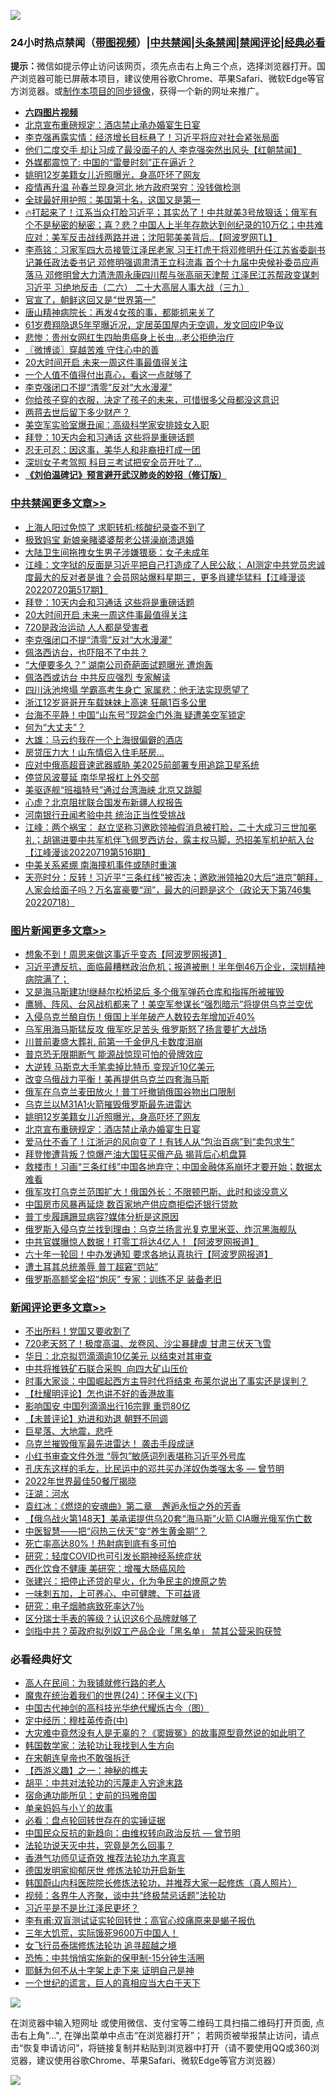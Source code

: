 ![](https://raw.githubusercontent.com/jsvpn/jsproxy/dev/64photo/fqnews-qr.jpg)

<div id="tt">
<h3>24小时热点禁闻（<a href="https://aaa.v2dns.tk/?QAjUl=BgRp5UNKRn&T5Vk=fPVH&Q59Ab=WxGE" target="_blank">带图视频</a>）|<a href="#%E4%B8%AD%E5%85%B1%E7%A6%81%E9%97%BB%E6%9B%B4%E5%A4%9A%E6%96%87%E7%AB%A0">中共禁闻</a>|<a href="#%E5%9B%BE%E7%89%87%E6%96%B0%E9%97%BB%E6%9B%B4%E5%A4%9A%E6%96%87%E7%AB%A0">头条禁闻</a>|<a href="#%E6%96%B0%E9%97%BB%E8%AF%84%E8%AE%BA%E6%9B%B4%E5%A4%9A%E6%96%87%E7%AB%A0">禁闻评论|<a href="#%E5%BF%85%E7%9C%8B%E7%BB%8F%E5%85%B8%E5%A5%BD%E6%96%87">经典必看</a></h3>
<div><b>提示：</b>微信如提示停止访问该网页，须先点击右上角三个点，选择浏览器打开。国产浏览器可能已屏蔽本项目，建议使用谷歌Chrome、苹果Safari、微软Edge等官方浏览器。或<a href="%E5%88%B6%E4%BD%9Cgit%E7%A6%81%E9%97%BB%E9%95%9C%E5%83%8F.md">制作本项目的同步镜像</a>，获得一个新的网址来推广。</div>
<ul>
<li><b><a href="http://d2.v2rss.gq/64.mp4" target="_blank">六四图片视频</a></b></li>
<li><a href="/topimagenews/20220721/1760996.md">北京宣布重磅规定：酒店禁止承办婚宴生日宴</a></li>
<li><a href="/comments/20220721/1760935.md">李克强再露实情：经济增长目标悬了！习近平将应对社会紧张局面</a></li>
<li><a href="/bannedvideo/20220721/1760919.md">他们二度交手 却让习成了最没面子的人 李克强突然出风头【红朝禁闻】</a></li>
<li><a href="/finance/20220721/1761117.md">外媒都震惊了: 中国的“雷曼时刻”正在逼近？</a></li>
<li><a href="/topimagenews/20220721/1761037.md">姚明12岁美籍女儿近照曝光，身高吓坏了网友</a></li>
<li><a href="/comments/20220721/1760912.md">疫情再升温 孙春兰现身河北 地方政府哭穷：没钱做检测</a></li>
<li><a href="/cnnews/20220721/1761003.md">全球最好用护照：美国第十名，这国又是第一</a></li>
<li><a href="/bannedvideo/20220721/1760993.md">🔥打起来了！江系当众打脸习近平；其实怂了！中共就美3号放狠话；俄军有个不是秘密的秘密；喜？悲？中国人上半年存款达到创纪录的10万亿；中共难应对：美军反击战线两路并进；沈阳郭美美背后..【阿波罗网TL】</a></li>
<li><a href="/comments/20220721/1760936.md">李燕铭：习家军四大员接管江泽民老家 习王打虎干将邓修明升任江苏省委副书记兼任政法委书记 邓修明强调肃清王立科流毒 首个十九届中央候补委员应声落马 邓修明曾大力清洗周永康四川帮与张高丽天津帮 江泽民江苏帮政变谋刺习近平 习绝地反击（二六） 二十大高层人事大战（三九）</a></li>
<li><a href="/worldnews/20220721/1761011.md">官宣了，朝鲜这回又是“世界第一”</a></li>
<li><a href="/cnnews/20220721/1761110.md">唐山精神病院长：再发4女孩的事，都能抓来关了</a></li>
<li><a href="/yule/20220721/1761074.md">61岁费翔隐退5年罕曝近况，定居英国屋内无空调，发文回应IP争议</a></li>
<li><a href="/cnnews/20220721/1761002.md">悲惨：贵州女网红生四胎患癌身上长虫…老公拒绝治疗</a></li>
<li><a href="/ssgc/20220721/1761066.md">〖微博谈〗穿越苦难 守住心中的善</a></li>
<li><a href="/cbnews/20220721/1761149.md">20大时间开启 未来一周这件事最值得关注</a></li>
<li><a href="/funmedia/20220721/1761043.md">一个人值不值得付出真心，看这一点就够了</a></li>
<li><a href="/cbnews/20220721/1761137.md">李克强闭口不提“清零”反对“大水漫灌”</a></li>
<li><a href="/lifebaike/20220721/1761022.md">你给孩子穿的衣服，决定了孩子的未来，可惜很多父母都没这意识</a></li>
<li><a href="/cnnews/20220721/1760942.md">两蒋去世后留下多少财产？</a></li>
<li><a href="/cnnews/20220721/1761027.md">美空军实验室爆丑闻：高级科学家安排妓女入职</a></li>
<li><a href="/cbnews/20220721/1761150.md">拜登：10天内会和习通话 这些将是重磅话题</a></li>
<li><a href="/cnnews/20220721/1761050.md">忍无可忍：因这事，美华人和非裔扭打成一团</a></li>
<li><a href="/cnnews/20220721/1761053.md">深圳女子考驾照 科目三考试把安全员开吐了…</a></li>
<li><b><a href="/comments/20200207/1272816.md" target="_blank">《刘伯温碑记》预言避开武汉肺炎的妙招（修订版）</a></b></li>
</ul>
</div>

<div class="catlist">
<h3><a href="/cbnews/" target="_blank">中共禁闻</a><span><a href="/cbnews/" target="_blank" rel="nofollow">更多文章>></a></span></h3>
<ul>
<li><a href="/cbnews/20220721/1761268.md" target="_blank">上海人阳过免惊了 求职转机:核酸纪录查不到了</a></li>
<li><a href="/cbnews/20220721/1761267.md" target="_blank">极致妈宝 新娘亲睹婆婆帮老公搓澡崩溃退婚</a></li>
<li><a href="/cbnews/20220721/1761185.md" target="_blank">大陆卫生间拖拽女生男子涉嫌猥亵：女子未成年</a></li>
<li><a href="/cbnews/20220721/1761184.md" target="_blank">江峰：文字狱的反面是习近平把自己打造成了人民公敌； AI测定中共党员忠诚度最大的反对者是谁？会员网站爆料星期三，更多肖建华猛料【江峰漫谈20220720第517期】</a></li>
<li><a href="/cbnews/20220721/1761150.md" target="_blank">拜登：10天内会和习通话 这些将是重磅话题</a></li>
<li><a href="/cbnews/20220721/1761149.md" target="_blank">20大时间开启 未来一周这件事最值得关注</a></li>
<li><a href="/cbnews/20220721/1761144.md" target="_blank">720是政治运动 人人都是受害者</a></li>
<li><a href="/cbnews/20220721/1761137.md" target="_blank">李克强闭口不提“清零”反对“大水漫灌”</a></li>
<li><a href="/cbnews/20220721/1761116.md" target="_blank">佩洛西访台，也吓阻不了中共？</a></li>
<li><a href="/cbnews/20220721/1761038.md" target="_blank">“大便要多久？” 湖南公司奇葩面试题曝光 遭炮轰</a></li>
<li><a href="/cbnews/20220721/1760892.md" target="_blank">佩洛西或访台 中共反应强烈 专家解读</a></li>
<li><a href="/cbnews/20220720/1760844.md" target="_blank">四川泳池垮塌 学霸高考生身亡 家属悲：他无法实现愿望了</a></li>
<li><a href="/cbnews/20220720/1760824.md" target="_blank">浙江12岁哥哥开车载妹妹上高速 狂飙1百多公里</a></li>
<li><a href="/cbnews/20220720/1760812.md" target="_blank">台海不平静！中国“山东号”现踪金门外海 疑遭美空军锁定</a></li>
<li><a href="/cbnews/20220720/1760738.md" target="_blank">何为“大丈夫”？</a></li>
<li><a href="/cbnews/20220720/1760767.md" target="_blank">大雄：马云约我在一个上海很偏僻的酒店</a></li>
<li><a href="/cbnews/20220720/1760742.md" target="_blank">房贷压力大！山东情侣入住毛胚房…</a></li>
<li><a href="/cbnews/20220720/1760724.md" target="_blank">应对中俄高超音速武器威胁 美2025前部署专用追踪卫星系统</a></li>
<li><a href="/cbnews/20220720/1760712.md" target="_blank">停贷风波蔓延 南华早报杠上外交部</a></li>
<li><a href="/cbnews/20220720/1760699.md" target="_blank">美驱逐舰“班福特号”通过台湾海峡 北京又跳脚</a></li>
<li><a href="/cbnews/20220720/1760687.md" target="_blank">心虚？北京阻扰联合国发布新疆人权报告</a></li>
<li><a href="/cbnews/20220720/1760686.md" target="_blank">河南银行丑闻考验中共 统治正当性受挑战</a></li>
<li><a href="/cbnews/20220720/1760682.md" target="_blank">江峰：两个祸宝： 赵立坚称习邀欧领袖假消息被打脸，二十大成习三世加冕礼；胡锡进要中共军机伴飞佩罗西访台，露主权马脚，恐招美军机护航入台【江峰漫谈20220719第516期】</a></li>
<li><a href="/cbnews/20220720/1760677.md" target="_blank">中美关系紧绷 南海撞机事件或随时重演</a></li>
<li><a href="/cbnews/20220720/1760575.md" target="_blank">天亮时分：反转！习近平“三条红线”被否决；邀欧洲领袖20大后“进京”朝拜，人家会给面子吗？万名富豪要“润”，最大的问题是这个（政论天下第746集 20220718）</a></li>

</ul>
</div>
<div class="catlist">
<h3><a href="/topimagenews/" target="_blank">图片新闻</a><span><a href="/topimagenews/" target="_blank" rel="nofollow">更多文章>></a></span></h3>
<ul>
<li><a href="/topimagenews/20220721/1761318.md" target="_blank">想象不到！周恩来做这事近乎变态【阿波罗网报道】</a></li>
<li><a href="/topimagenews/20220721/1761317.md" target="_blank">习近平遭反抗，面临最糟糕政治危机；报道被删！半年倒46万企业，深圳精神病院满了；</a></li>
<li><a href="/topimagenews/20220721/1761266.md" target="_blank">又是海马斯建功!继赫尔松桥梁后 多个俄军弹药仓库和指挥所被摧毁</a></li>
<li><a href="/topimagenews/20220721/1761253.md" target="_blank">鹰狮、阵风、台风战机都来了！美空军参谋长“强烈暗示”将提供乌克兰空优</a></li>
<li><a href="/topimagenews/20220721/1761247.md" target="_blank">入侵乌克兰酿自伤！俄国上半年破产人数较去年增加近40%</a></li>
<li><a href="/topimagenews/20220721/1761236.md" target="_blank">乌军用海马斯猛反攻 俄军吃足苦头 俄罗斯怒了扬言要扩大战场</a></li>
<li><a href="/topimagenews/20220721/1761235.md" target="_blank">川普前妻盛大葬礼 前第一千金伊凡卡数度泪崩</a></li>
<li><a href="/topimagenews/20220721/1761212.md" target="_blank">普京恐无限期断气 能源战惊现可怕的骨牌效应</a></li>
<li><a href="/topimagenews/20220721/1761211.md" target="_blank">大逆转 马斯克大手笔卖掉比特币 变现近10亿美元</a></li>
<li><a href="/topimagenews/20220721/1761160.md" target="_blank">改变乌俄战力平衡！美再提供乌克兰四套海马斯</a></li>
<li><a href="/topimagenews/20220721/1761159.md" target="_blank">俄军在乌克兰麦田放火！普丁吁撤销俄国谷物出口限制</a></li>
<li><a href="/topimagenews/20220721/1761133.md" target="_blank">乌克兰以M31A1火箭摧毁俄罗斯最先进雷达</a></li>
<li><a href="/topimagenews/20220721/1761037.md" target="_blank">姚明12岁美籍女儿近照曝光，身高吓坏了网友</a></li>
<li><a href="/topimagenews/20220721/1760996.md" target="_blank">北京宣布重磅规定：酒店禁止承办婚宴生日宴</a></li>
<li><a href="/topimagenews/20220720/1760878.md" target="_blank">爱马仕不香了！江浙沪的风向变了！有钱人从“包治百病”到“卖包求生”</a></li>
<li><a href="/topimagenews/20220720/1760823.md" target="_blank">拜登惨遭背叛？惊爆产油大国狂买俄产品 揭背后心机盘算</a></li>
<li><a href="/topimagenews/20220720/1760822.md" target="_blank">救楼市！习画“三条红线”中国各地弃守；中国金融体系崩坏才要开始；数据太难看</a></li>
<li><a href="/topimagenews/20220720/1760804.md" target="_blank">俄军攻打乌克兰范围扩大！俄国外长：不限顿巴斯、此时和谈没意义</a></li>
<li><a href="/topimagenews/20220720/1760803.md" target="_blank">中国房市风暴再延烧 数百家地产供应商拒偿还银行贷款</a></li>
<li><a href="/topimagenews/20220720/1760766.md" target="_blank">普丁步履蹒跚显病容?媒体分析是这原因</a></li>
<li><a href="/topimagenews/20220720/1760723.md" target="_blank">俄罗斯入侵乌克兰找到理由：乌克兰扬言光复克里米亚、炸沉黑海舰队</a></li>
<li><a href="/topimagenews/20220720/1760716.md" target="_blank">中共官媒曝惊人数据！打零工将达4亿人！【阿波罗网报道】</a></li>
<li><a href="/topimagenews/20220720/1760715.md" target="_blank">六十年一轮回！中办发通知 要求各地认真执行【阿波罗网报道】</a></li>
<li><a href="/topimagenews/20220720/1760672.md" target="_blank">遭土耳其总统羞辱 普丁超窘“罚站”</a></li>
<li><a href="/topimagenews/20220720/1760622.md" target="_blank">俄罗斯高额奖金招“炮灰” 专家：训练不足 装备老旧</a></li>

</ul>
</div>
<div class="catlist">
<h3><a href="/comments/" target="_blank">新闻评论</a><span><a href="/comments/" target="_blank" rel="nofollow">更多文章>></a></span></h3>
<ul>
<li><a href="/comments/20220721/1761378.md" target="_blank">不出所料！党国又要收割了</a></li>
<li><a href="/comments/20220721/1761356.md" target="_blank">720老天怒了！极度高温、龙卷风、沙尘暴肆虐 甘肃三伏天飞雪</a></li>
<li><a href="/comments/20220721/1761334.md" target="_blank">华日：北京拟罚滴滴逾10亿美元 以结束对其审查</a></li>
<li><a href="/comments/20220721/1761333.md" target="_blank">中共将推铁矿石联合采购  向四大矿山压价</a></li>
<li><a href="/comments/20220721/1761323.md" target="_blank">时事大家谈：中国崛起西方主导时代将结束 布莱尔说出了事实还是误判？</a></li>
<li><a href="/comments/20220721/1761322.md" target="_blank">【杜耀明评论】怎也讲不好的香港故事</a></li>
<li><a href="/comments/20220721/1761303.md" target="_blank">影响国安 中国列滴滴出行16宗罪 重罚80亿</a></li>
<li><a href="/comments/20220721/1761302.md" target="_blank">【未普评论】劝进和劝退 朝野不同调</a></li>
<li><a href="/comments/20220721/1761297.md" target="_blank">巨星落、大地震，悲呼</a></li>
<li><a href="/comments/20220721/1761288.md" target="_blank">乌克兰摧毁俄军最先进雷达！ 袭击手段成谜</a></li>
<li><a href="/comments/20220721/1761287.md" target="_blank">小红书审查文件外泄 “辱包”敏感词列表堪称习近平外号库</a></li>
<li><a href="/comments/20220721/1761259.md" target="_blank">孔庆东这样的毛左，比民运中的邓共买办洋奴伪类强太多 — 曾节明</a></li>
<li><a href="/comments/20220721/1761280.md" target="_blank">2022年世界最佳50餐厅揭晓</a></li>
<li><a href="/comments/20220721/1761277.md" target="_blank">汪湖：河水</a></li>
<li><a href="/comments/20220721/1761276.md" target="_blank">袁红冰：《燃烧的安魂曲》第二章    邂逅永恒之外的芳香</a></li>
<li><a href="/comments/20220721/1761265.md" target="_blank">【俄乌战火第148天】美承诺提供乌20套“海马斯”火箭 CIA曝光俄军伤亡数</a></li>
<li><a href="/comments/20220721/1761264.md" target="_blank">中医智慧——把“闷热三伏天”变“养生黄金期”？</a></li>
<li><a href="/comments/20220721/1761263.md" target="_blank">死亡率高达80%！热射病到底有多可怕</a></li>
<li><a href="/comments/20220721/1761262.md" target="_blank">研究：轻度COVID也可引发长期神经系统症状</a></li>
<li><a href="/comments/20220721/1761261.md" target="_blank">西化饮食不健康 美研究：增罹大肠癌风险</a></li>
<li><a href="/comments/20220721/1761260.md" target="_blank">张建兴：把停止还贷的星火，化为争民主的燎原之势</a></li>
<li><a href="/comments/20220721/1761252.md" target="_blank">一味刺五加，上可养心、中可健脾、下可益肾</a></li>
<li><a href="/comments/20220721/1761251.md" target="_blank">研究：电子烟肺病致死率达7％</a></li>
<li><a href="/comments/20220721/1761250.md" target="_blank">区分瑞士手表的等级？认识这6个品牌就够了</a></li>
<li><a href="/comments/20220721/1761245.md" target="_blank">剑指中共？英政府拟列奴工产品企业「黑名单」 禁其公营采购获赞</a></li>

</ul>
</div>

<div class="catlist">
<h3>必看经典好文</h3>
<ul>
<li><a href="/tculture/20121023/72121.md" target="_blank">高人在民间：为我铺就修行路的老人</a></li>
<li><a href="/cbnews/20180907/994846.md" target="_blank">魔鬼在统治着我们的世界(24)：环保主义(下)</a></li>
<li><a href="/comments/20220403/1714124.md" target="_blank">中国古代神剑的高科技光华绝代耀烁古今（图）</a></li>
<li><a href="/tculture/xiulian/20151105/467870.md" target="_blank">定中经历：穆桂英传奇(中)</a></li>
<li><a href="/lifebaike/20210511/1544066.md" target="_blank">大灾难中竟然没有人是无辜的？《窦娥冤》的故事原型竟然说的如此明了</a></li>
<li><a href="/comments/20220418/1721061.md" target="_blank">韩国数学家：法轮功让我找到人生方向</a></li>
<li><a href="/lifebaike/20200315/1294178.md" target="_blank">在宋朝连皇帝也不敢强拆迁</a></li>
<li><a href="/comments/20210210/1484775.md" target="_blank">【西游义趣】之一：神秘的樵夫</a></li>
<li><a href="/cbnews/20200720/1363328.md" target="_blank">胡平：中共对法轮功的污蔑走入穷途末路</a></li>
<li><a href="/cbnews/20180711/970353.md" target="_blank">宿命通功能所见：史前的玛雅帝国</a></li>
<li><a href="/cbnews/20210518/1548912.md" target="_blank">单亲妈妈与小丫的故事</a></li>
<li><a href="/comments/20211129/1658340.md" target="_blank">必看：盘点轮回转世存在的实锤证据</a></li>
<li><a href="/comments/20220713/1757701.md" target="_blank">中国民众反抗的新趋向：由维权转向政治反抗 — 曾节明</a></li>
<li><a href="/comments/20210308/1500552.md" target="_blank">法轮功说天灭中共，究竟是怎么回事？</a></li>
<li><a href="/comments/20200517/1330064.md" target="_blank">香港气功师见证奇效 推荐法轮功九字真言</a></li>
<li><a href="/comments/20200722/1364497.md" target="_blank">德国发明家抑郁厌世 修炼法轮功开启新生</a></li>
<li><a href="/comments/20211216/1666206.md" target="_blank">韩国蔚山内科医院院长修炼法轮功，并推荐大家一起修炼（真人照片）</a></li>
<li><a href="/comments/20220514/1732752.md" target="_blank">视频：各界牛人齐聚，谈中共“终极禁忌话题”法轮功</a></li>
<li><a href="/comments/20220703/1753426.md" target="_blank">习近平是不是比江泽民更坏？</a></li>
<li><a href="/comments/20210810/1603672.md" target="_blank">李有甫:双盲测试证实轮回转世；高官心绞痛原来是蝎子报仇</a></li>
<li><a href="/bannedvideo/20220524/1736830.md" target="_blank">三年大饥荒，实际饿死9600万中国人！</a></li>
<li><a href="/topimagenews/20210720/1544658.md" target="_blank">女飞行员泰瑞修炼法轮功 追寻超越之境</a></li>
<li><a href="/baitai/20200711/1359005.md" target="_blank">恐怖：中共悄悄实施新的保甲制-15分钟生活圈</a></li>
<li><a href="/ccpdope/20190803/1168965.md" target="_blank">耶稣为何不从十字架上走下来 证明自己是神</a></li>
<li><a href="/comments/20200621/1348067.md" target="_blank">一个世纪的谎言，巨人的真相应当大白于天下</a></li>

</ul>
</div>

![](https://raw.githubusercontent.com/jsvpn/jsproxy/dev/64photo/fqnews-qr.jpg)

在浏览器中输入短网址 或使用微信、支付宝等二维码工具扫描二维码打开页面, 点击右上角"...", 在弹出菜单中点击“在浏览器打开”； 若网页被举报禁止访问，请点击“恢复申请访问”，将链接复制并粘贴到浏览器中打开（请不要使用QQ或360浏览器，建议使用谷歌Chrome、苹果Safari、微软Edge等官方浏览器）

![](https://raw.githubusercontent.com/jsvpn/jsproxy/dev/64photo/wx.jpg)